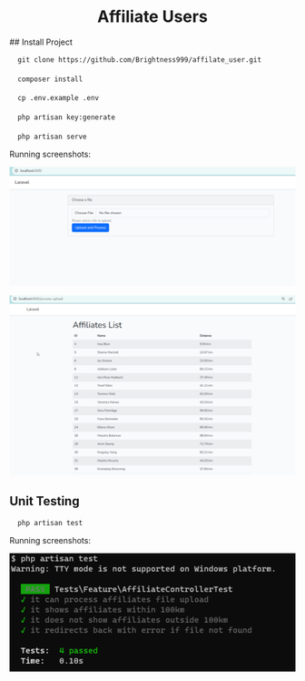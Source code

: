 <H1 align="center">Affiliate Users</H1>
## Install Project

```html
  git clone https://github.com/Brightness999/affilate_user.git

  composer install

  cp .env.example .env

  php artisan key:generate

  php artisan serve
```

Running screenshots:

![Alt Text](./public/img/1.png)

![Alt Text](./public/img/2.png)

## Unit Testing

```html
  php artisan test
```

Running screenshots:

![Alt Text](./public/img/3.png)
